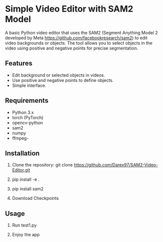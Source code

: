 # Simple Video Editor with SAM2 Model

A basic Python video editor that uses the SAM2 (Segment Anything Model 2 developed by Meta https://github.com/facebookresearch/sam2) to edit video backgrounds or objects. The tool allows you to select objects in the video using positive and negative points for precise segmentation.

## Features

- Edit background or selected objects in videos.
- Use positive and negative points to define objects.
- Simple interface.

## Requirements

- Python 3.x
- torch (PyTorch)
- opencv-python
- sam2
- numpy
- ffmpeg-

## Installation

1. Clone the repository:  git clone https://github.com/Darex97/SAM2-Video-Editor.git

2. pip install -e .

3. pip install sam2

4. Download Checkpoints

## Usage

1. Run test1.py

2. Enjoy the app




